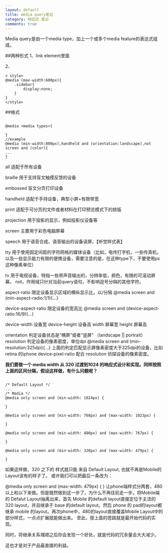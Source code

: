 ```yaml
---
layout: default
title: media query笔记
category: 响应式 笔记
comments: true
---
```



Media query是由一个media type，加上一个或多个media feature的表达式组成。

##两种形式
1、link element里面
<link rel="stylesheet" media="(max-width:800px)" href="example.css" />

2、


```
< style>
@media (max-width:600px){
	.sidebar{
		display:none;
	}
}
</style>
```
##格式
```

@media <media types>{

}
//example
@media (min-width:800px),handheld and (orientation:landscape),not screen and (color){
...
}
```
all 适配于所有设备

braille 用于支持盲文触摸反馈的设备

embossed 盲文分页打印设备

handheld 适配于手持设备，典型小屏+有限带宽

print 适配于可分页的文件或者材料在打印预览模式下的排版

projection 用于投影的显示，例如投影仪设备等

screen 主要用于彩色电脑屏幕

speech 用于语音合成，语音输出的设备读屏。【听觉样式表】

tty 用于使用固定间距的字符网格的媒体设备（比如，电传打字机，一些传真机，以及一些显示能力有限的便携设备，需要注意的是，在这种type下，不要使用px这种像素单位）

tv 用于电视设备，特指一些带声音输出的，分辨率低，颜色，有限的可滚动屏幕。
not，作用域只针对当前query语句，不影响逗号分隔的其他字符。

aspect-ratio 限定设备显示区域的横纵显示比，以/分隔
@media screen and (min-aspect-radio:1/1){...}

device-aspect-ratio 限定设备的宽高比
@media screen and (device-aspect-ratio:16/9){...}

device-width 设备宽
device-height 设备高
width 屏幕宽
height 屏幕高

orientation 判定设备状态是“横屏”或者“竖屏” （landscape || portrait）
resolution 判定设备的像素密度，单位dpi
@media screen and (min-resolution:325dpi){...}
上面的判定匹配显示屏像素密度大于325dpi的设备，比如retina 的iphone
device-pixel-ratio 配合 resolution 侦探设备的像素密度。

**我们要做一个 media width 从 320 过渡到1024 的响应式设计和实现。同样按照上面的区间分隔，假设这样做，有什么问题呢？**

```

/* Default Layout */
...
/* Media */
@media only screen and (min-width: 1024px) {

}

@media only screen and (min-width: 768px) and (max-width: 1023px) {
    
}

@media only screen and (min-width: 480px) and (max-width: 767px) {

}

@media only screen and (min-width: 320px) and (max-width: 479px) {

}
```
如果这样做，320 之下的 样式就只能 来自 Default Layout, 也就不再是Mobile的Layout该有的样子了。
或许我们可以把最后一条改为：

@media only screen and (max-width: 479px) { }
让phone端样式分两套，480以上和以下来做。但是既然做到这一步了，为什么不再往前走一步。将Mobile端的 Defalut Layout抽离出来，首先 Mobile 的default layout直接定位于主流的320 layout，并且继承于 base 的default layout。然后 phone 的 pad的layout都继承 mobile 的layout。再次phone中，480的layout直接覆盖Mobile Layout中的部分样式，一点点扩展就能做出来。
至此，按上面的思路就是最开始代码的实现。

同时，将继承关系理顺之后你会发现一个好处，就是代码的冗余量会大大减少。

这也才是对于产品最直接的利益。